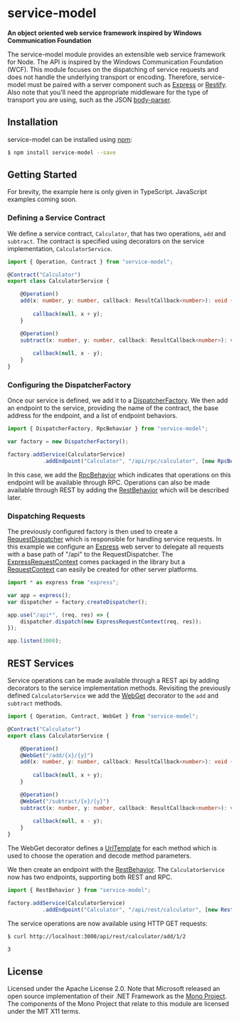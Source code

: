 # service-model
**An object oriented web service framework inspired by Windows Communication Foundation**

The service-model module provides an extensible web service framework for Node. The API is inspired by the Windows 
Communication Foundation (WCF). This module focuses on the dispatching of service requests and does not handle the 
underlying transport or encoding. Therefore, service-model must be paired with a server component such as 
[Express](http://expressjs.com/) or [Restify](http://restify.com/). Also note that you'll need the appropriate 
middleware for the type of transport you are using, such as the JSON [body-parser](https://www.npmjs.com/package/body-parser).

## Installation

service-model can be installed using [npm](https://www.npmjs.com/):
  
```sh
$ npm install service-model --save
```

## Getting Started

For brevity, the example here is only given in TypeScript. JavaScript examples coming soon.

### Defining a Service Contract

We define a service contract, `Calculator`, that has two operations, `add` and `subtract`. The contract is specified 
using decorators on the service implementation, `CalculatorService`. 

```typescript
import { Operation, Contract } from "service-model";

@Contract("Calculator")
export class CalculatorService {

    @Operation()
    add(x: number, y: number, callback: ResultCallback<number>): void {
    
        callback(null, x + y);
    }

    @Operation()
    subtract(x: number, y: number, callback: ResultCallback<number>): void {
    
        callback(null, x - y);
    }
}
```


### Configuring the DispatcherFactory

Once our service is defined, we add it to a [DispatcherFactory](http://artifacthealth.github.io/service-model/classes/dispatcherfactory.html). We then add an endpoint to the service, 
providing the name of the contract, the base address for the endpoint, and a list of endpoint behaviors.

```typescript
import { DispatcherFactory, RpcBehavior } from "service-model";

var factory = new DispatcherFactory();

factory.addService(CalculatorService)
           .addEndpoint("Calculator", "/api/rpc/calculator", [new RpcBehavior()]);
```

In this case, we add the [RpcBehavior](http://artifacthealth.github.io/service-model/classes/rpcbehavior.html) which indicates that operations on this endpoint will be available through 
RPC. Operations can also be made available through REST by adding the [RestBehavior](http://artifacthealth.github.io/service-model/classes/restbehavior.html) which will be described
later.


### Dispatching Requests

The previously configured factory is then used to create a [RequestDispatcher](http://artifacthealth.github.io/service-model/classes/requestdispatcher.html) which is responsible for handling
service requests. In this example we configure an [Express](https://www.npmjs.com/package/express) web server
to delegate all requests with a base path of "/api" to the RequestDispatcher. The [ExpressRequestContext](http://artifacthealth.github.io/service-model/classes/expressrequestcontext.html) comes 
packaged in the library but a [RequestContext](http://artifacthealth.github.io/service-model/classes/requestcontext.html) can easily be created for other server platforms. 

```typescript
import * as express from "express";

var app = express();
var dispatcher = factory.createDispatcher();

app.use("/api*", (req, res) => {
    dispatcher.dispatch(new ExpressRequestContext(req, res));
});

app.listen(3000);
```


## REST Services

Service operations can be made available through a REST api by adding decorators to the service implementation methods.
Revisiting the previously defined `CalculatorService` we add the [WebGet](http://artifacthealth.github.io/service-model/globals.html#webget) decorator to the `add` and `subtract` 
methods. 

```typescript
import { Operation, Contract, WebGet } from "service-model";

@Contract("Calculator")
export class CalculatorService {

    @Operation()
    @WebGet("/add/{x}/{y}")
    add(x: number, y: number, callback: ResultCallback<number>): void {
    
        callback(null, x + y);
    }

    @Operation()
    @WebGet("/subtract/{x}/{y}")
    subtract(x: number, y: number, callback: ResultCallback<number>): void {
    
        callback(null, x - y);
    }
}
```

The WebGet decorator defines a [UrlTemplate](http://artifacthealth.github.io/service-model/classes/urltemplate.html) for each method which is used to choose the operation and decode method 
parameters.

We then create an endpoint with the [RestBehavior](http://artifacthealth.github.io/service-model/classes/restbehavior.html). The `CalculatorService` now has two endpoints, supporting both 
REST and RPC.

```typescript
import { RestBehavior } from "service-model";

factory.addService(CalculatorService)
           .addEndpoint("Calculator", "/api/rest/calculator", [new RestBehavior()]);
```

The service operations are now available using HTTP GET requests:

```sh
$ curl http://localhost:3000/api/rest/calculator/add/1/2

3
```

## License

Licensed under the Apache License 2.0. Note that Microsoft released an open source implementation of their .NET 
Framework as the [Mono Project](http://www.mono-project.com/). The components of the Mono Project that relate to this
module are licensed under the MIT X11 terms.